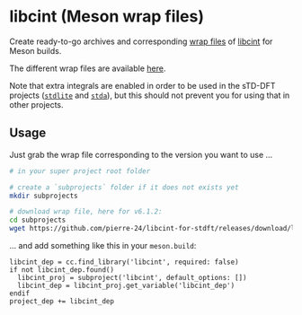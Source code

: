 # libcint (Meson wrap files)

Create ready-to-go archives and corresponding [wrap files](https://mesonbuild.com/Wrap-dependency-system-manual.html) of [libcint](https://github.com/sunqm/libcint) for Meson builds.

The different wrap files are available [here](https://github.com/pierre-24/libcint-for-stdft/releases/tag/latest).

Note that extra integrals are enabled in order to be used in the sTD-DFT projects ([`stdlite`](https://github.com/pierre-24/stdlite) and [`stda`](https://github.com/grimme-lab/stda)), but this should not prevent you for using that in other projects.

## Usage

Just grab the wrap file corresponding to the version you want to use ...

```bash
# in your super project root folder

# create a `subprojects` folder if it does not exists yet
mkdir subprojects

# download wrap file, here for v6.1.2:
cd subprojects
wget https://github.com/pierre-24/libcint-for-stdft/releases/download/latest/libcint_v6.1.2.wrap -O libcint.wrap
```

... and add something like this in your `meson.build`:

```Meson
libcint_dep = cc.find_library('libcint', required: false)
if not libcint_dep.found()
  libcint_proj = subproject('libcint', default_options: [])
  libcint_dep = libcint_proj.get_variable('libcint_dep')
endif
project_dep += libcint_dep
```
